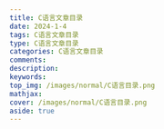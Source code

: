 ```yaml
---
title: C语言文章目录
date: 2024-1-4 
tags: C语言文章目录
type: C语言文章目录
categories: C语言文章目录
comments: 
description: 
keywords:
top_img: /images/normal/C语言目录.png
mathjax: 
cover: /images/normal/C语言目录.png
aside: true
---
```


